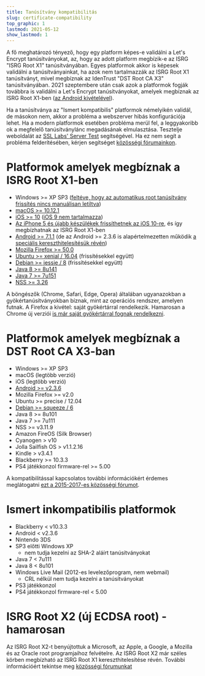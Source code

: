 ```yaml
---
title: Tanúsítvány kompatibilitás
slug: certificate-compatibility
top_graphic: 1
lastmod: 2021-05-12
show_lastmod: 1
---
```



A fő meghatározó tényező, hogy egy platform képes-e validálni a Let's Encrypt tanúsítványokat, az, hogy az adott platform megbízik-e az ISRG "ISRG Root X1" tanúsítványában. Egyes platformok akkor is képesek validálni a tanúsítványainkat, ha azok nem tartalmazzák az ISRG Root X1 tanúsítványt, mivel megbíznak az IdenTrust "DST Root CA X3" tanúsítványában. 2021 szeptembere után csak azok a platformok fogják továbbra is validálni a Let's Encrypt tanúsítványokat, amelyek megbíznak az ISRG Root X1-ben ([az Android kivételével](/2020/12/21/extending-android-compatibility.html)).

Ha a tanúsítványa az "Ismert kompatibilis" platformok némelyikén validál, de másokon nem, akkor a probléma a webszerver hibás konfigurációja lehet. Ha a modern platformok esetében probléma merül fel, a leggyakoribb ok a megfelelő tanúsítványlánc megadásának elmulasztása. Tesztelje weboldalát az [SSL Labs' Server Test](https://www.ssllabs.com/ssltest/) segítségével. Ha ez nem segít a probléma felderítésében, kérjen segítséget [közösségi fórumainkon](https://community.letsencrypt.org/).

# Platformok amelyek megbíznak a ISRG Root X1-ben

* Windows >= XP SP3 ([feltéve, hogy az automatikus root tanúsítvány frissítés nincs manuálisan letiltva](https://docs.microsoft.com/en-us/previous-versions/windows/it-pro/windows-server-2008-R2-and-2008/))
* [macOS >= 10.12.1](https://twitter.com/letsencrypt/status/790960929504497665?lang=en)
* [iOS >= 10](https://support.apple.com/en-us/HT207177) ([iOS 9 nem tartalmazza](https://support.apple.com/en-us/HT205205))
* [Az iPhone 5 és újabb készülékek frissíthetnek az iOS 10-re](https://en.wikipedia.org/wiki/IPhone_5), és így megbízhatnak az ISRG Root X1-ben
* [Android >= 7.1.1](https://android.googlesource.com/platform/system/ca-certificates/+/android-7.1.1_r15) (de az Android >= 2.3.6 is alapértelmezetten működik [a speciális kereszthitelesítésük révén](https://letsencrypt.org/2020/12/21/extending-android-compatibility.html))
* [Mozilla Firefox >= 50.0](https://bugzilla.mozilla.org/show_bug.cgi?id=1204656)
* [Ubuntu >= xenial / 16.04](https://packages.ubuntu.com/xenial/all/ca-certificates/filelist) (frissítésekkel együtt)
* [Debian >= jessie / 8](https://packages.debian.org/jessie/all/ca-certificates/filelist) (frissítésekkel együtt)
* [Java 8 >= 8u141](https://www.oracle.com/java/technologies/javase/8u141-relnotes.html)
* [Java 7 >= 7u151](https://www.oracle.com/java/technologies/javase/7u151-relnotes.html)
* [NSS >= 3.26](https://developer.mozilla.org/en-US/docs/Mozilla/Projects/NSS/NSS_3.26_release_notes)

A böngészők (Chrome, Safari, Edge, Opera) általában ugyanazokban a gyökértanúsítványokban bíznak, mint az operációs rendszer, amelyen futnak. A Firefox a kivétel: saját gyökértárral rendelkezik. Hamarosan a Chrome új verziói [is már saját gyökértárral fognak rendelkezni](https://www.chromium.org/Home/chromium-security/root-ca-policy).

# Platformok amelyek megbíznak a DST Root CA X3-ban

* Windows >= XP SP3
* macOS (legtöbb verzió)
* iOS (legtöbb verzió)
* [Android >= v2.3.6](https://twitter.com/Tutancagamon/status/600783165087752192)
* Mozilla Firefox >= v2.0
* Ubuntu >= precise / 12.04
* [Debian >= squeeze / 6](https://twitter.com/TokenScandi/status/600806080684359680)
* Java 8 >= 8u101
* Java 7 >= 7u111
* NSS >= v3.11.9
* Amazon FireOS (Silk Browser)
* Cyanogen > v10
* Jolla Sailfish OS > v1.1.2.16
* Kindle > v3.4.1
* Blackberry >= 10.3.3
* PS4 játékkonzol firmware-rel >= 5.00

A kompatibilitással kapcsolatos további információkért érdemes meglátogatni [ezt a 2015-2017-es közösségi fórumot](https://community.letsencrypt.org/t/which-browsers-and-operating-systems-support-lets-encrypt/).

# Ismert inkompatibilis platformok

* Blackberry < v10.3.3
* Android < v2.3.6
* Nintendo 3DS
* SP3 előtti Windows XP
  * nem tudja kezelni az SHA-2 aláírt tanúsítványokat
* Java 7 < 7u111
* Java 8 < 8u101
* Windows Live Mail (2012-es levelezőprogram, nem webmail)
  * CRL nélkül nem tudja kezelni a tanúsítványokat
* PS3 játékkonzol
* PS4 játékkonzol firmware-rel < 5.00

# ISRG Root X2 (új ECDSA root) - hamarosan
Az ISRG Root X2-t benyújtottuk a Microsoft, az Apple, a Google, a Mozilla és az Oracle root programjaihoz felvételre. Az ISRG Root X2 már széles körben megbízható az ISRG Root X1 kereszthitelesítése révén. További információért tekintse meg [közösségi fórumunkat](https://community.letsencrypt.org/t/isrg-root-x2-submitted-to-root-programs/149385)


